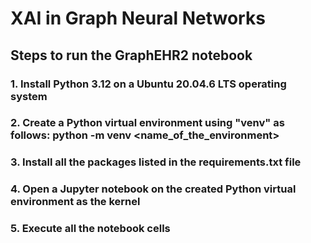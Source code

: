 # XAI in Graph Neural Networks
## Steps to run the GraphEHR2 notebook
### 1. Install Python 3.12 on a Ubuntu 20.04.6 LTS operating system
### 2. Create a Python virtual environment using "venv" as follows: python -m venv <name_of_the_environment>
### 3. Install all the packages listed in the requirements.txt file
### 4. Open a Jupyter notebook on the created Python virtual environment as the kernel
### 5. Execute all the notebook cells 